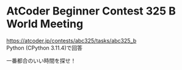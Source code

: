 # AtCoder Beginner Contest 325 B World Meeting  
https://atcoder.jp/contests/abc325/tasks/abc325_b  
Python (CPython 3.11.4)で回答  

一番都合のいい時間を探せ！
